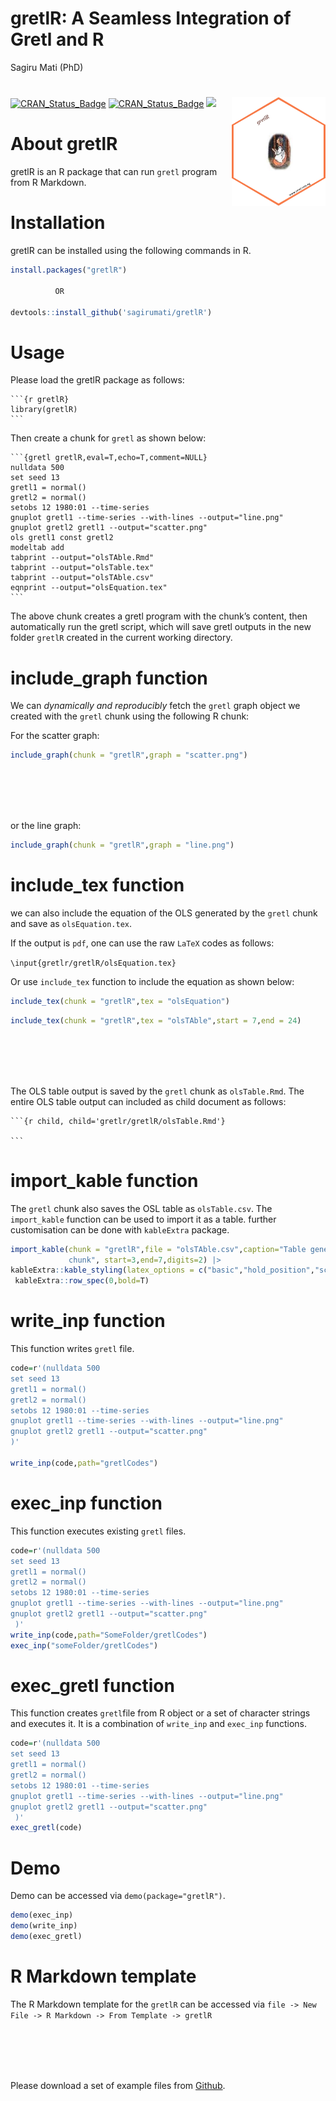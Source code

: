 gretlR: A Seamless Integration of Gretl and R
================
Sagiru Mati (PhD)

#  <img src="inst/gretl/gretlR.png" align="right" width="150" />

<!-- badges: start -->
[![CRAN_Status_Badge](https://www.r-pkg.org/badges/version/gretlR)](https://cran.r-project.org/package=gretlR)
[![CRAN_Status_Badge](https://cranlogs.r-pkg.org/badges/grand-total/gretlR?color=49C31B)](https://cranlogs.r-pkg.org/badges/grand-total/gretlR?color=49C31B)
[![](https://cranlogs.r-pkg.org/badges/gretlR?color=49C31B)](https://cranlogs.r-pkg.org/badges/gretlR?color=49C31B)

<!-- badges: end -->

# About gretlR

gretlR is an R package that can run `gretl` program from R Markdown.

# Installation

gretlR can be installed using the following commands in R.

``` r
install.packages("gretlR")

          OR
          
devtools::install_github('sagirumati/gretlR')
```

# Usage

Please load the gretlR package as follows:

    ```{r gretlR}                                                             
    library(gretlR)
    ```

Then create a chunk for `gretl` as shown below:

    ```{gretl gretlR,eval=T,echo=T,comment=NULL} 
    nulldata 500
    set seed 13
    gretl1 = normal()
    gretl2 = normal()
    setobs 12 1980:01 --time-series
    gnuplot gretl1 --time-series --with-lines --output="line.png"
    gnuplot gretl2 gretl1 --output="scatter.png"
    ols gretl1 const gretl2
    modeltab add
    tabprint --output="olsTAble.Rmd"
    tabprint --output="olsTable.tex"
    tabprint --output="olsTAble.csv"
    eqnprint --output="olsEquation.tex"
    ```  

The above chunk creates a gretl program with the chunk’s content, then
automatically run the gretl script, which will save gretl outputs in the
new folder `gretlR` created in the current working directory.

# include_graph function

We can *dynamically and reproducibly* fetch the `gretl` graph object we
created with the `gretl` chunk using the following R chunk:

For the scatter graph:

``` r
include_graph(chunk = "gretlR",graph = "scatter.png")
```

<br><br><br><br>

or the line graph:

``` r
include_graph(chunk = "gretlR",graph = "line.png")
```

# include_tex function

we can also include the equation of the OLS generated by the `gretl`
chunk and save as `olsEquation.tex`.

If the output is `pdf`, one can use the raw `LaTeX` codes as follows:

`\input{gretlr/gretlR/olsEquation.tex}`

Or use `include_tex` function to include the equation as shown below:

``` r
include_tex(chunk = "gretlR",tex = "olsEquation")
```

``` r
include_tex(chunk = "gretlR",tex = "olsTAble",start = 7,end = 24)
```

<br><br><br><br>

The OLS table output is saved by the `gretl` chunk as `olsTable.Rmd`.
The entire OLS table output can included as child document as follows:

    ```{r child, child='gretlr/gretlR/olsTable.Rmd'} 

    ```

# import_kable function

The `gretl` chunk also saves the OSL table as `olsTable.csv`. The
`import_kable` function can be used to import it as a table. further
customisation can be done with `kableExtra` package.

``` r
import_kable(chunk = "gretlR",file = "olsTAble.csv",caption="Table generated from gretl 
             chunk", start=3,end=7,digits=2) |> 
kableExtra::kable_styling(latex_options = c("basic","hold_position","scale_down")) |> 
 kableExtra::row_spec(0,bold=T)
```

# write_inp function

This function writes `gretl` file.

``` r
code=r'(nulldata 500
set seed 13
gretl1 = normal()
gretl2 = normal()
setobs 12 1980:01 --time-series
gnuplot gretl1 --time-series --with-lines --output="line.png"
gnuplot gretl2 gretl1 --output="scatter.png"
)'

write_inp(code,path="gretlCodes")
```

# exec_inp function

This function executes existing `gretl` files.

``` r
code=r'(nulldata 500
set seed 13
gretl1 = normal()
gretl2 = normal()
setobs 12 1980:01 --time-series
gnuplot gretl1 --time-series --with-lines --output="line.png"
gnuplot gretl2 gretl1 --output="scatter.png"
 )'
write_inp(code,path="SomeFolder/gretlCodes")
exec_inp("someFolder/gretlCodes")
```

# exec_gretl function

This function creates `gretl`file from R object or a set of character
strings and executes it. It is a combination of `write_inp` and
`exec_inp` functions.

``` r
code=r'(nulldata 500
set seed 13
gretl1 = normal()
gretl2 = normal()
setobs 12 1980:01 --time-series
gnuplot gretl1 --time-series --with-lines --output="line.png"
gnuplot gretl2 gretl1 --output="scatter.png"
 )'
exec_gretl(code)
```

# Demo

Demo can be accessed via `demo(package="gretlR")`.

``` r
demo(exec_inp) 
demo(write_inp)
demo(exec_gretl)
```

# R Markdown template

The R Markdown template for the `gretlR` can be accessed via
`file -> New File -> R Markdown -> From Template -> gretlR`

<br><br><br><br>

Please download a set of example files from
[Github](https://github.com/sagirumati/gretlR/tree/master/inst/examples/).
